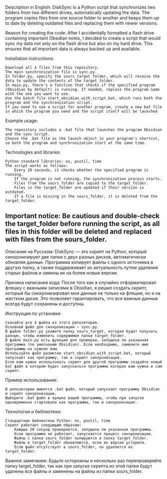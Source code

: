 Description in English:
DiskSync is a Python script that synchronizes two folders from two different drives, automatically updating the data. The program copies files from one source folder to another and keeps them up to date by deleting outdated files and replacing them with newer versions.

Reason for creating the code:
After I accidentally formatted a flash drive containing important Obsidian notes, I decided to create a script that would sync my data not only on the flash drive but also on my hard drive. This ensures that all important data is always backed up and available.

Installation instructions:

    Download all 4 files from this repository.
    The main synchronization file is sync.py.
    In folder.py, specify the sours_target folder, which will receive the data to update the contents of the target_folder.
    In main.py, there's a function that checks if the specified program (Obsidian by default) is running. If needed, replace the program name with the one you want to use.
    Use the batch file start_obsidian_with_script.bat, which runs both the program and the synchronization script.
    If you need to use a script for another program, create a new bat file in which the program you need and the script itself will be launched

Example usage:

    The repository includes a .bat file that launches the program Obsidian and the sync script. 
    Choose the .bat file as the launch object in your program's shortcut, so both the program and synchronization start at the same time.

Technologies and libraries:

    Python standard libraries: os, psutil, time
    The script works as follows:
        Every 20 seconds, it checks whether the specified program is running.
        If the program is not running, the synchronization process starts.
        Files from the sours_folder are copied to the target_folder.
        Files in the target_folder are updated if their version is outdated.
        If a file is missing in the sours_folder, it is deleted from the target_folder.

Important notice:
Be cautious and double-check the target_folder before running the script, as all files in this folder will be deleted and replaced with files from the sours_folder.
--- 
Описание на Русском:
DiskSync — это скрипт на Python, который синхронизирует две папки с двух разных дисков, автоматически обновляя данные. Программа копирует файлы с одного источника в другую папку, а также поддерживает их актуальность путем удаления старых файлов и замены их на более новые версии.

Причина написания кода:
После того как я случайно отформатировал флешку с важными записями в Obsidian, я решил создать скрипт, который бы синхронизировал мои данные не только на флешке, но и на жестком диске. Это позволяет гарантировать, что все важные данные всегда будут сохранены и доступны.

Инструкция по установке:

    Скачайте все 4 файла из этого репозитория.
    Основной файл для синхронизации — sync.py.
    В файле folder.py укажите папку sours_target, которая будет получать данные, чтобы изменить содержимое папки target_folder.
    В файле main.py есть функция для проверки, запущена ли указанная программа (по умолчанию Obsidian). Если необходимо, замените имя программы на нужное вам.
    Используйте файл разметки start_obsidian_with_script.bat, который запускает как программу, так и скрипт синхронизации. 
    Если вам нужно использовать скрипт для другой программы создайте новый bat файл в котором будет запускаться программа которая вам нужна и сам скрипт.

Пример использования:

    В репозитории имеется .bat файл, который запускает программу Obsidian и скрипт синхронизации.
    Выберите .bat файл в ярлыке вашей программы, чтобы при запуске одновременно стартовали как программа, так и синхронизация.

Технологии и библиотеки:

    Стандартные библиотеки Python: os, psutil, time
    Скрипт работает следующим образом:
        Каждые 20 секунд проверяется, запущена ли указанная программа.
        Если программа не работает, запускается процесс синхронизации.
        Файлы с папки sours_folder копируются в папку target_folder.
        Файлы в target_folder обновляются, если их версия устарела.
        Если файл отсутствует в sours_folder, он удаляется из target_folder.

Важное замечание:
Будьте осторожны и несколько раз перепроверяйте папку target_folder, так как при запуске скрипта из этой папки будут удалены все файлы и заменены на файлы из папки sours_folder.
